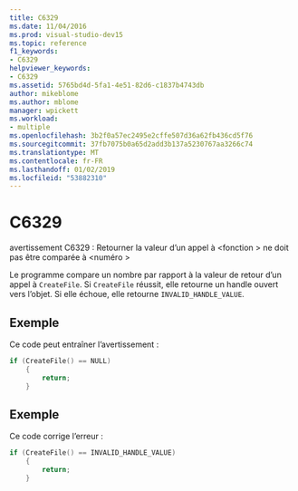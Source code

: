 ```yaml
---
title: C6329
ms.date: 11/04/2016
ms.prod: visual-studio-dev15
ms.topic: reference
f1_keywords:
- C6329
helpviewer_keywords:
- C6329
ms.assetid: 5765bd4d-5fa1-4e51-82d6-c1837b4743db
author: mikeblome
ms.author: mblome
manager: wpickett
ms.workload:
- multiple
ms.openlocfilehash: 3b2f0a57ec2495e2cffe507d36a62fb436cd5f76
ms.sourcegitcommit: 37fb7075b0a65d2add3b137a5230767aa3266c74
ms.translationtype: MT
ms.contentlocale: fr-FR
ms.lasthandoff: 01/02/2019
ms.locfileid: "53882310"
---
```

# <a name="c6329"></a>C6329
avertissement C6329 : Retourner la valeur d’un appel à \<fonction > ne doit pas être comparée à \<numéro >

 Le programme compare un nombre par rapport à la valeur de retour d’un appel à `CreateFile`. Si `CreateFile` réussit, elle retourne un handle ouvert vers l’objet. Si elle échoue, elle retourne `INVALID_HANDLE_VALUE`.

## <a name="example"></a>Exemple
 Ce code peut entraîner l’avertissement :

```cpp
if (CreateFile() == NULL)
    {
        return;
    }
```

## <a name="example"></a>Exemple
 Ce code corrige l’erreur :

```cpp
if (CreateFile() == INVALID_HANDLE_VALUE)
    {
        return;
    }
```